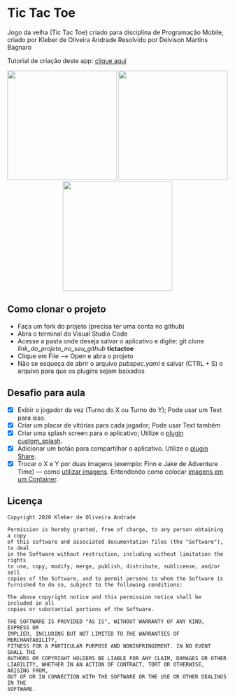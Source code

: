 # Tic Tac Toe

Jogo da velha (Tic Tac Toe) criado para disciplina de Programação Mobile, criado por Kleber de Oliveira Andrade Resolvido por Deivison Martins Bagnaro

Tutorial de criação deste app: [clique aqui](https://medium.com/@kleberandrade/criando-um-jogo-da-velha-em-flutter-50347537c926)

<p align="center">
    <img src="https://lh3.googleusercontent.com/riY1EPnMpT4olkSmwlY_SIjDAyGFJ3Zqvh33g5d0-BOhUSjKXbDpaqTtF1Y8hUhIEGZ69XCBFVnr3KfNw_VoZfzfafYi3R1vlGBrThIebCdJg74qTWZVGMpLkRLN4_5-XfAwWjt2dITJqNkU1XgCA_SeEr8fNqkIoJeBwnQ7pDFq5kVBvy4wEeZKmuQNrMJcBF2o-IUjypSkLiLRzwmRPi_1Er-9ZTyvXlwa8fRtd5tLvpUoUrxAVgArj-cuio63BMQccFUfsT3OC6amw3IIZ1_XYaSVG80llhFhFKiGn65_IMBV6nCp743aHedEqNKhG1EFeJXS8BFXaR7bX-tinVdFezkwa4mAb2ej_KAwsvLgG158v3KQW0aePXOEX6jjGMW4gTFMLnnZn5Dc9WSycC3GgRcXAcbR5f_ocsk2XWhrAiK1Z1KFv7On7rJblrXV-8qH6wwPWMaLlNaj_sn16zPVCX51qX-Rox8qFyXQKZLLG9vtj-hJik57FbqusOwc5bdXJaVJguw_ZHh_WmAK5I7idjBuE0a8DOuS_ptdh7g1zGcLGyhUX_GjyblBQBDvr4rKO938jI-AWY0aK96s_NVtwgrRULKDsypNu2bx9ky-GR9H7d2F7FsobKWflsz7YLztNLm0NCE5HweP5QMiDLqwWpwbKXMfwTW0UF7HRn0dNYFVlcW_wtS7JlAv=w329-h657-no?authuser=0" width="250"/>
    <img src="https://lh3.googleusercontent.com/IKqU6iO5dEpM217JHS8Pa1hrqxBOVZEDQQrEYx0_OKsem_I40DWl3xEfAEzalZ5hZXqzO5BlgQux3OtXnM3Wya0__Flnt6JCDR99EmLItyBaxZiQPRpIMACAx5npOv0cBwmCO1-hAOINe5PfAt8OxhZhEbN5l-27vevuNdJu-RIvQsyNrYlNZ9R4v4vKi41kiyP7q_-wn_fNbDJz96qfWgK5JFQMjlg5j9hmIPI3RLsqGwbszeMaKE4wQhOx1CCKNhUcPAUzGQmKHA8_7GyEyCljh01sYWIspNAAotvblKHJ4onJbdyN7i3ej_4gG32vnLR8c02smElX90UxH_DFM_-doHlsBbBETwoKjTzW359h_N1GlfGruNCzU7owzwddCqv_alaHql7YrasaGTEpKUc30YBYlIeYtFVbnH7u3KweqIiKl39ia2yvqi5ZO72T_195iWkTi7x1YKAfK9DmQqYUJAm5ONVeHs-hyA23JM7tHTH2qdISivRzsJ188A2GIy_9L-53QGOenQwIGcVLg5pMveseFppCdTY7u9-gAItMG-VOeJKUXcFry7kOOanIyCmpvYC0cKYe0nTFAnPqr1rUB-gu5Qak564IqhejdmsSw87KpJDzOwFrF54Wf4R9ReedV7URLGvT9fKPY08_eVwkUYUF6N2mazKwJhhWWAeL9p98-_0-tzgXSpNf=w329-h657-no?authuser=0" width="250"/>
    <img src="https://lh3.googleusercontent.com/e_DAiraExTmlplg-T2Di8CBpUdG2ldG8dB5yL-P0zRXDKjcS65PGXFrnMzzmwnbplfTv27J6gq9AL0cVIKRDj5NXUPiEPJ3f-xAjlOiRoNlTxg5D6OPch78D-B9oaPA_y70B_vtZ8L9bZkWpIIpaaUdIWIExNmXOO-rVdw5K5qLsHCvduEhYPidXRcxu0hZYSbulxOABSIWocKArE87F17fI9cVgavrIfCwqbThAOwqTSUUXAMYvl5b5Cwmx5jHCdnYHsy0TOVpdgBdYrzfoQOnfiTtiFYcEoN4D0VJa6ZgiHXpWknZmuIlPzhjmQwm1ieVo_YdCFXCcJqCBZGlClIzqi39HfYHBqp_4J4vQkhZKNqafMYylijjaR3DgZUcnPhMnpie_xTtVyWKZ8LsGqwoo0WOGwzMmbGJn-44BkkCblJ1ajHS1uC-x_mas0CijP3qYh-5VMip6RJ-lLl-Ivd3q3oFCzN9dnw7cfF_BabVHViFAl9OEexiHpe2SpOSY-p5SanHmB7wwNRoNFNYoFQVBYlitH9r6ZNgYV4DqVURpIvgmd1al3YA1_vsDOlOJfonEuNJn6YKHJIST9xESPZFaOA5CMMX1ERaMRK-PkHH8aF6a0zWKuqHQjWxY1-4C3s1_08xYsLYBPst4YAQP3hNBao2IzBMZMDdSDaBhHiJtiPOpZta6S2SpjkKn=w329-h657-no?authuser=0" width="250"/>
</p>

## Como clonar o projeto

*   Faça um fork do projeto (precisa ter uma conta no github)
*   Abra o terminal do Visual Studio Code
*   Acesse a pasta onde deseja salvar o aplicativo e digite: git clone *link_do_projeto_no_seu_github* **tictactoe**
*   Clique em File --> Open e abra o projeto
*   Não se esqueça de abrir o arquivo *pubspec.yaml* e salvar (CTRL + S) o arquivo para que os plugins sejam baixados 

## Desafio para aula

*   [x] Exibir o jogador da vez (Turno do X ou Turno do Y); Pode usar um Text para isso.
*   [x] Criar um placar de vitórias para cada jogador; Pode usar Text também
*   [x] Criar uma splash screen para o aplicativo; Utilize o [plugin custom_splash](https://pub.dev/packages/custom_splash).
*   [x] Adicionar um botão para compartilhar o aplicativo. Utilize o [plugin Share](https://pub.dev/packages/share).
*   [x] Trocar o X e Y por duas imagens (exemplo: Finn e Jake de Adventure Time) — como [utilizar imagens](https://flutter.dev/docs/development/ui/assets-and-images). Entendendo como colocar [imagens em um Container](https://medium.com/flutteropen/flutter-widgets-03-image-558e2b24059e).

## Licença

    Copyright 2020 Kleber de Oliveira Andrade
    
    Permission is hereby granted, free of charge, to any person obtaining a copy
    of this software and associated documentation files (the "Software"), to deal
    in the Software without restriction, including without limitation the rights
    to use, copy, modify, merge, publish, distribute, sublicense, and/or sell
    copies of the Software, and to permit persons to whom the Software is
    furnished to do so, subject to the following conditions:
    
    The above copyright notice and this permission notice shall be included in all
    copies or substantial portions of the Software.
    
    THE SOFTWARE IS PROVIDED "AS IS", WITHOUT WARRANTY OF ANY KIND, EXPRESS OR
    IMPLIED, INCLUDING BUT NOT LIMITED TO THE WARRANTIES OF MERCHANTABILITY,
    FITNESS FOR A PARTICULAR PURPOSE AND NONINFRINGEMENT. IN NO EVENT SHALL THE
    AUTHORS OR COPYRIGHT HOLDERS BE LIABLE FOR ANY CLAIM, DAMAGES OR OTHER
    LIABILITY, WHETHER IN AN ACTION OF CONTRACT, TORT OR OTHERWISE, ARISING FROM,
    OUT OF OR IN CONNECTION WITH THE SOFTWARE OR THE USE OR OTHER DEALINGS IN THE
    SOFTWARE.
